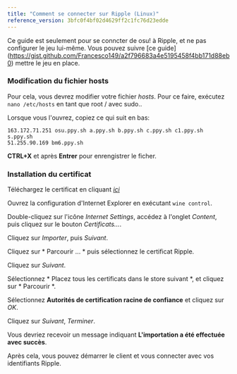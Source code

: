 ```yaml
---
title: "Comment se connecter sur Ripple (Linux)"
reference_version: 3bfc0f4bf02d4629ff2c1fc76d23edde
---
```

Ce guide est seulement pour se conncter de osu! à Ripple, et ne pas configurer le jeu lui-même. Vous pouvez suivre [ce guide]
(https://gist.github.com/Francesco149/a2f796683a4e5195458f4bb171d88eb0) mettre le jeu en place.

### Modification du fichier hosts
Pour cela, vous devrez modifier votre fichier *hosts*. Pour ce faire, exécutez `nano /etc/hosts` en tant que root / avec sudo..

Lorsque vous l'ouvrez, copiez ce qui suit en bas:

```
163.172.71.251 osu.ppy.sh a.ppy.sh b.ppy.sh c.ppy.sh c1.ppy.sh s.ppy.sh
51.255.90.169 bm6.ppy.sh
```
**CTRL+X** et après **Entrer** pour enrengistrer le ficher.

### Installation du certificat
Téléchargez le certificat en cliquant [*ici*](https://git.zxq.co/ripple/ripple-server-switcher/raw/master/RippleServerSwitcher/Resources/certificate.cer)

Ouvrez la configuration d'Internet Explorer en exécutant `wine control`.

Double-cliquez sur l'icône *Internet Settings*, accédez à l'onglet *Content*, puis cliquez sur le bouton *Certificats...*.

Cliquez sur *Importer*, puis *Suivant*.

Cliquez sur * Parcourir ... * puis sélectionnez le certificat Ripple.

Cliquez sur *Suivant*.

Sélectionnez * Placez tous les certificats dans le store suivant *, et cliquez sur * Parcourir *.

Sélectionnez **Autorités de certification racine de confiance** et cliquez sur *OK*.

Cliquez sur *Suivant*, *Terminer*.

Vous devriez recevoir un message indiquant **L'importation a été effectuée avec succès**.

Après cela, vous pouvez démarrer le client et vous connecter avec vos identifiants Ripple.
